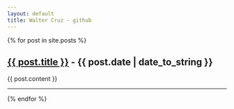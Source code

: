 ```yaml
---
layout: default
title: Walter Cruz - github
---
```


{% for post in site.posts %} 

[{{ post.title }}](.{{post.url}}) - {{ post.date | date_to_string }}
---

{{ post.content }}

---

{% endfor %}

